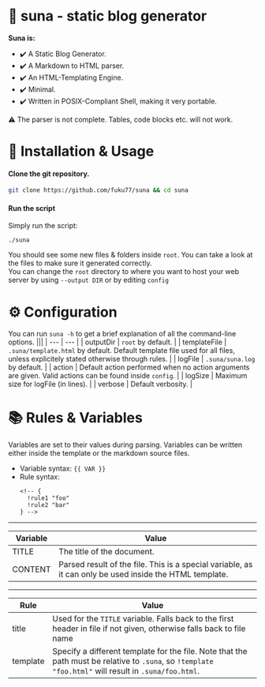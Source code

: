# 🪷 suna - static blog generator

**Suna is:**

- ✔️ A Static Blog Generator.
- ✔️ A Markdown to HTML parser.
- ✔️ An HTML-Templating Engine.
- ✔️ Minimal.
- ✔️ Written in POSIX-Compliant Shell, making it very portable.

:warning: The parser is not complete. Tables, code blocks etc. will not work.

# 📖 Installation & Usage

#### Clone the git repository.

  ``` bash
  git clone https://github.com/fuku77/suna && cd suna
  ```
  
#### Run the script
Simply run the script:
<br>

```
./suna 
```

You should see some new files & folders inside `root`.
You can take a look at the files to make sure it generated correctly.
<br>
You can change the `root` directory to where you want to host your web server by using `--output DIR` or by editing `config`

# ⚙ Configuration

You can run `suna -h` to get a brief explanation of all the command-line options.
|||
| --- | --- |
| outputDir | `root` by default. |
| templateFile | `.suna/template.html` by default. Default template file used for all files, unless explicitely stated otherwise through rules. |
| logFile | `.suna/suna.log` by default. |
| action | Default action performed when no action arguments are given. Valid actions can be found inside `config`. |
| logSize | Maximum size for logFile (in lines). |
| verbose | Default verbosity. |

# 📚 Rules & Variables
Variables are set to their values during parsing.
Variables can be written either inside the template or the markdown source files.
- Variable syntax: `{{ VAR }}`
- Rule syntax:
  ```
  <!-- {
    !rule1 "foo"
    !rule2 "bar"
  } -->
  ```

---
| Variable | Value |
| - | - |
| TITLE | The title of the document. |
| CONTENT | Parsed result of the file. This is a special variable, as it can only be used inside the HTML template. |
---
| Rule | Value |
| - | - |
| title | Used for the `TITLE` variable. Falls back to the first header in file if not given, otherwise falls back to file name |
| template | Specify a different template for the file. Note that the path must be relative to `.suna`, so `!template "foo.html"` will result in `.suna/foo.html`. |
